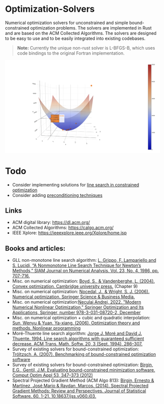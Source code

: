 # Optimization-Solvers

Numerical optimization solvers for unconstrained and simple bound-constrained optimization problems. The solvers are implemented in Rust and are based on the ACM Collected Algorithms. The solvers are designed to be easy to use and to be easily integrated into existing codebases. 

> **Note:** Currently the unique non-rust solver is L-BFGS-B, which uses code bindings to the original Fortran implementation.


<!-- we include an image from the assets folder -->
![quadratic minimization](assets/quadratic.png)


# Todo
- Consider implementing solutions for [line search in constrained optimization](https://scicomp.stackexchange.com/questions/7938/line-search-for-constrained-optimization)
- Consider adding [preconditioning techniques]()

## Links
- ACM digital library: https://dl.acm.org/
- ACM Collected Algorithms: https://calgo.acm.org/
- IEEE Xplore: https://ieeexplore.ieee.org/Xplore/home.jsp

## Books and articles:
- GLL non-monotone line search algorithm: [L. Grippo, F. Lampariello and S. Lucidi, “A Nonmonotone Line Search Technique for Newton’s Methods,” SIAM Journal on Numerical Analysis, Vol. 23, No. 4, 1986, pp. 707-716.](https://epubs.siam.org/doi/10.1137/0723046)
- Misc. on numerical optimization: [Boyd, S., & Vandenberghe, L. (2004). Convex optimization. Cambridge university press.](https://web.stanford.edu/~boyd/cvxbook/) (Chapter 9)
- Misc. on numerical optimization: [Nocedal, J., & Wright, S. J. (2006). Numerical optimization. Springer Science & Business Media.](https://www.math.uci.edu/~qnie/Publications/NumericalOptimization.pdf) 
- Misc. on numerical optimization:[Neculai Andrei, 2022. "Modern Numerical Nonlinear Optimization," Springer Optimization and Its Applications, Springer, number 978-3-031-08720-2, December](https://link.springer.com/book/10.1007/978-3-031-08720-2)
- Misc. on numerical optimization + cubic and quadratic interpolation: [Sun, Wenyu & Yuan, Ya-xiang. (2006). Optimization theory and methods. Nonlinear programming](https://bayanbox.ir/view/1460469776013846613/Sun-Yuan-Optimization-theory.pdf)
- Moré-Thuente line search algorithm: [Jorge J. Moré and David J. Thuente. 1994. Line search algorithms with guaranteed sufficient decrease. ACM Trans. Math. Softw. 20, 3 (Sept. 1994), 286–307.](https://www.ii.uib.no/~lennart/drgrad/More1994.pdf)
- Survey of existing solvers for bound-constrained optimization: [Tröltzsch, A. (2007). Benchmarking of bound-constrained optimization software](https://www.cerfacs.fr/algor/reports/2007/WN_PA_07_143.pdf) 
- Survey of existing solvers for bound-constrained optimization: [Birgin, E.G., Gentil, J.M. Evaluating bound-constrained minimization software. Comput Optim Appl 53, 347–373 (2012)](https://www.ime.usp.br/%7Eegbirgin/publications/bg-bdseval.pdf)
- Spectral Projected Gradient Method (ACM Algo 813): [Birgin, Ernesto & Martínez, José Mario & Raydan, Marcos. (2014). Spectral Projected Gradient Methods: Review and Perspectives. Journal of Statistical Software. 60. 1-21. 10.18637/jss.v060.i03.](https://www.ime.usp.br/~egbirgin/publications/bmr5.pdf)
